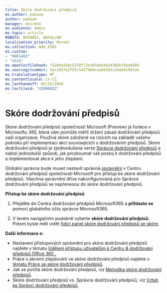 ```yaml
---
title: Skóre dodržování předpisů
ms.author: pebaum
author: pebaum
manager: mnirkhe
ms.audience: Admin
ms.topic: article
ROBOTS: NOINDEX, NOFOLLOW
localization_priority: Normal
ms.collection: Adm_O365
ms.custom:
- "9001483"
- "3519"
ms.openlocfilehash: f220dad10c5278ff2e303dbe8e24385bfdaa9589
ms.sourcegitcommit: 5ac1d37e2f55c5427960caa04265c244b91967ab
ms.translationtype: MT
ms.contentlocale: cs-CZ
ms.lasthandoff: 02/15/2020
ms.locfileid: "42090022"
---
```

# <a name="compliance-score"></a>Skóre dodržování předpisů

Skóre dodržování předpisů společnosti Microsoft (Preview) je funkce v Microsoftu 365, která vám pomůže měřit držení zásad dodržování předpisů vaší organizace. Používá skóre založené na rizicích na základě vašeho pokroku při implementaci akcí souvisejících s dodržováním předpisů.   Skóre dodržování předpisů je zjednodušená verze [Správce dodržování předpisů](https://docs.microsoft.com/en-us/microsoft-365/compliance/compliance-manager-overview) a nabízí jednodušší způsob, jak prozkoumat váš postoj k dodržování předpisů a implementovat akce k jeho zlepšení. 

Globální správce bude muset nastavit správná [oprávnění](https://docs.microsoft.com/en-us/microsoft-365/security/office-365-security/permissions-in-the-security-and-compliance-center) v Centru dodržování předpisů společnosti Microsoft pro přístup ke skóre dodržování předpisů.  Všechna oprávnění dříve nakonfigurovaná pro Správce dodržování předpisů se nepřenesou do skóre dodržování předpisů.

**Přístup ke skóre dodržování předpisů**

1. Přejděte do Centra dodržování předpisů Microsoft365 a **přihlaste se** pomocí globálního účtu správce Microsoft365.

2. V levém navigačním podokně vyberte **skóre dodržování předpisů.** Potom byste měli vidět [řídicí panel skóre dodržování předpisů se skóre](https://docs.microsoft.com/en-us/microsoft-365/compliance/compliance-score-setup#understand-the-compliance-score-dashboard).
 

**Další informace o**:

- Nastavení přístupových oprávnění pro skóre dodržování předpisů najdete v tématu [Udělení přístupu uživatelům k Centru & dodržování předpisů Office 365 .](https://docs.microsoft.com/en-us/microsoft-365/security/office-365-security/grant-access-to-the-security-and-compliance-center)
- Práce s akcemi zlepšování ve skóre dodržování předpisů najdete v [tématu Práce se skóre dodržování předpisů](https://docs.microsoft.com/en-us/microsoft-365/compliance/working-with-compliance-score).
- Jak se počítá skóre dodržování předpisů, viz [Metodika skóre dodržování předpisů](https://docs.microsoft.com/en-us/microsoft-365/compliance/compliance-score-methodology).
- Skóre dodržování předpisů vs. Správce dodržování předpisů, viz [Vztah ke Správci dodržování předpisů](https://docs.microsoft.com/en-us/microsoft-365/compliance/compliance-score#relationship-to-compliance-manager).

